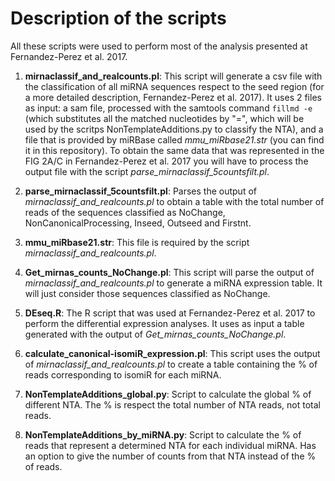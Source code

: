 # Description of the scripts

All these scripts were used to perform most of the analysis presented at Fernandez-Perez et al. 2017.

1. **mirnaclassif_and_realcounts.pl**: This script will generate a csv file with the classification of all miRNA sequences respect to the seed region (for a more detailed description, Fernandez-Perez et al. 2017). It uses 2 files as input: a sam file, processed with the samtools command `fillmd -e` (which substitutes all the matched nucleotides by "=", which will be used by the scritps NonTemplateAdditions.py to classify the NTA), and a file that is provided by miRBase called *mmu_miRbase21.str* (you can find it in this repository). To obtain the same data that was represented in the FIG 2A/C in Fernandez-Perez et al. 2017 you will have to process the output file with the script *parse_mirnaclassif_5countsfilt.pl*. 

2. **parse_mirnaclassif_5countsfilt.pl**: Parses the output of *mirnaclassif_and_realcounts.pl* to obtain a table with the total number of reads of the sequences classified as NoChange, NonCanonicalProcessing, Inseed, Outseed and Firstnt.

3. **mmu_miRbase21.str**: This file is required by the script *mirnaclassif_and_realcounts.pl*.

4. **Get_mirnas_counts_NoChange.pl**: This script will parse the output of *mirnaclassif_and_realcounts.pl* to generate a miRNA expression table. It will just consider those sequences classified as NoChange.

5. **DEseq.R**: The R script that was used at Fernandez-Perez et al. 2017 to perform the differential expression analyses. It uses as input a table generated with the output of *Get_mirnas_counts_NoChange.pl*.

6. **calculate_canonical-isomiR_expression.pl**: This script uses the output of *mirnaclassif_and_realcounts.pl* to create a table containing the % of reads corresponding to isomiR for each miRNA. 

7. **NonTemplateAdditions_global.py**: Script to calculate the global % of different NTA. The % is respect the total number of NTA reads, not total reads.

8. **NonTemplateAdditions_by_miRNA.py**: Script to calculate the % of reads that represent a determined NTA for each individual miRNA. Has an option to give the number of counts from that NTA instead of the % of reads.
